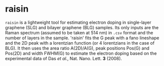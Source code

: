 # raisin

`raisin` is a lightweight tool for estimating electron doping in single-layer graphene (SLG) and bilayer graphene (BLG) 
samples.
Its only inputs are the Raman spectrum (assumed to be taken at 514 nm)  in `.csv` format and the number of layers in the 
sample.
'raisin' fits the G peak with a fano lineshape and the 2D peak with a lorentzian function (or 4 lorentzians in the case 
of BLG). It then uses the area ratio A(2D)/A(G), peak positions Pos(G) and Pos(2D) and width FWHM(G) to estimate the 
electron doping based on the experimental data of Das *et al.*, Nat. Nano. Lett. **3** (2008).